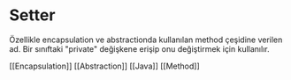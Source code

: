 # Setter

Özellikle encapsulation ve abstractionda kullanılan method çeşidine verilen ad. Bir sınıftaki "private" değişkene erişip onu değiştirmek için kullanılır.

[[Encapsulation]]
[[Abstraction]]
[[Java]]
[[Method]]